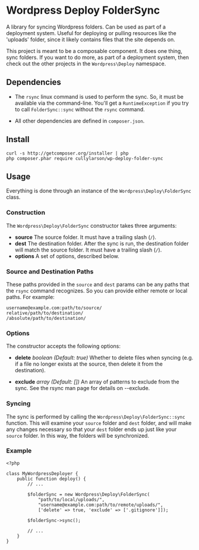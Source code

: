 # Wordpress Deploy FolderSync

A library for syncing Wordpress folders.  Can be used as part of a deployment
system. Useful for deploying or pulling resources like the 'uploads' folder,
since it likely contains files that the site depends on.

This project is meant to be a composable component. It does one thing, sync
folders. If you want to do more, as part of a deployment system, then check
out the other projects in the `Wordpress\Deploy` namespace.

## Dependencies

* The `rsync` linux command is used to perform the sync.  So, it must be
available via the command-line.  You'll get a `RuntimeException` if you
try to call `FolderSync::sync` without the `rsync` command.

* All other dependencies are defined in `composer.json`.

## Install

```
curl -s http://getcomposer.org/installer | php
php composer.phar require cullylarson/wp-deploy-folder-sync
```

## Usage

Everything is done through an instance of the `Wordpress\Deploy\FolderSync`
class.

### Construction

The `Wordpress\Deploy\FolderSync` constructor takes three arguments:

* __source__ The source folder.  It must have a trailing slash (`/`).
* __dest__ The destination folder.  After the sync is run, the destination folder
will match the source folder.  It must have a trailing slash (`/`).
* __options__ A set of options, described below.

### Source and Destination Paths

These paths provided in the `source` and `dest` params can be any paths that
the `rsync` command recognizes.  So you can provide either remote or local
paths.  For example:

```
username@example.com:path/to/source/
relative/path/to/destination/
/absolute/path/to/destination/
```

### Options

The constructor accepts the following options:

* __delete__ _boolean (Default: true)_ Whether to delete files when syncing
(e.g. if a file no longer exists at the source, then delete it from the
destination).

* __exclude__ _array (Default: [])_ An array of patterns to exclude from the
sync.  See the rsync man page for details on --exclude.

### Syncing

The sync is performed by calling the `Wordpress\Deploy\FolderSync::sync` function.
This will examine your `source` folder and `dest` folder, and will make any changes
necessary so that your `dest` folder ends up just like your `source` folder.  In
this way, the folders will be synchronized.

### Example

```
<?php

class MyWordpressDeployer {
    public function deploy() {
        // ...
        
        $folderSync = new Wordpress\Deploy\FolderSync(
            "path/to/local/uploads/",
            "username@example.com:path/to/remote/uploads/",
            ['delete' => true, 'exclude' => ['.gitignore']]);
            
        $folderSync->sync();
        
        // ...
    }
}
